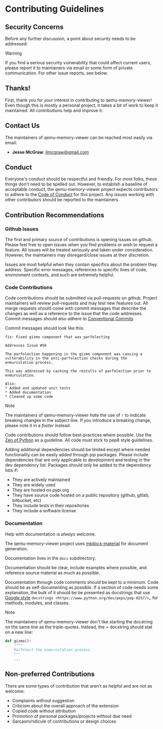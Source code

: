 # Contributing Guidelines

## Security Concerns

Before any further discussion, a point about security needs to be addressed:

> [!WARNING]
> If you find a serious security vulnerability that could affect current users, please report it to maintainers via
> email or some form of private communication. For other issue reports, see below.


## Thanks!

First, thank you for your interest in contributing to qemu-memory-viewer! Even though this is mostly a personal project,
it takes a bit of work to keep it maintained. All contributions help and improve it.


## Contact Us

The maintainers of qemu-memory-viewer can be reached most easily via email:

* **Jesse McGraw**: [jlmcgraw@gmail.com](mailto:jlmcgraw@gmail.com)


## Conduct

Everyone's conduct should be respectful and friendly. For most folks, these things don't need to be spelled out.
However, to establish a baseline of acceptable conduct, the qemu-memory-viewer project expects contributors to adhere to
the [Code of Conduct](./CONDUCT.md) for this project. Any issues working with other contributors should be reported to
the maintainers


## Contribution Recommendations

### Github Issues

The first and primary source of contributions is opening issues on github. Please feel free to open issues when you find
problems or wish to request a feature. All issues will be treated seriously and taken under consideration. However, the
maintainers may disregard/close issues at their discretion.

Issues are most helpful when they contain specifics about the problem they address. Specific error messages, references
to specific lines of code, environment contexts, and such are extremely helpful.


### Code Contributions

Code contributions should be submitted via pull-requests on github. Project maintainers will review pull-requests and
may test new features out. All merge requests should come with commit messages that describe the changes as well as a
reference to the issue that the code addresses. Commit messages should also adhere to
[Conventional Commits](https://www.conventionalcommits.org/en/v1.0.0/)

Commit messages should look like this:

```
fix: Fixed gizmo component that was parfolecting

Addresses Issue #56

The parfolection happening in the gizmo component was causing a vulterability in the anti-parfolection checks during the
enmurculation process.

This was addressed by caching the restults of parfolection prior to enmurculation.

Also:
* Added and updated unit tests
* Added documentation
* Cleaned up some code
```

> [!Note]
> The maintainers of qemu-memory-viewer _hate_ the use of `!` to indicate breaking changes in the subject line. If you
> introduce a breaking change, please note it in a _footer_ instead.

Code contributions should follow best-practices where possible. Use the
[Zen of Python](https://www.python.org/dev/peps/pep-0020/) as a guideline. All code must stick to pep8 style guidelines.

Adding additional dependencies should be limited except where needed functionality can be easily added through pip
packages. Please include dependencies that are only applicable to development and testing in the dev dependency list.
Packages should only be added to the dependency lists if:

* They are actively maintained
* They are widely used
* They are hosted on pypi.org
* They have source code hosted on a public repository (github, gitlab, bitbucket, etc)
* They include tests in their repositories
* They include a software license


### Documentation

Help with documentation is *always* welcome.

The qemu-memory-viewer project uses [mkdocs-material](https://squidfunk.github.io/mkdocs-material/) for document
generation.

Documentation lives in the `docs` subdirectory.

Documentation should be clear, include examples where possible, and reference source material as much as possible.

Documentation through code comments should be kept to a minimum. Code should
be as self-documenting as possible. If a section of code needs some explanation,
the bulk of it should be be presented as docstrings that use
[Google style](https://google.github.io/styleguide/pyguide.html#38-comments-and-docstrings)
`docstrings <https://www.python.org/dev/peps/pep-0257/>`_ for methods, modules,
and classes.

> [!Note]
> The maintainers of qemu-memory-viewer don't like starting the docstring on the same line as the triple-quotes.
> Instead, the > docstring should stat on a new line:
>
> ```python
> def gizmo():
>     """"
>     Parfolect the enmurculation process.
>     """
>     ...
> ```


## Non-preferred Contributions

There are some types of contribution that aren't as helpful and are not as welcome:

* Complaints without suggestion
* Criticism about the overall approach of the extension
* Copied code without attribution
* Promotion of personal packages/projects without due need
* Sarcasm/ridicule of contributions or design choices

